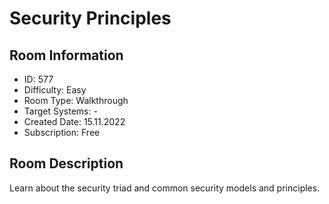﻿# Security Principles

## Room Information
- ID: 577
- Difficulty: Easy
- Room Type: Walkthrough
- Target Systems: -
- Created Date: 15.11.2022
- Subscription: Free

## Room Description
Learn about the security triad and common security models and principles.
